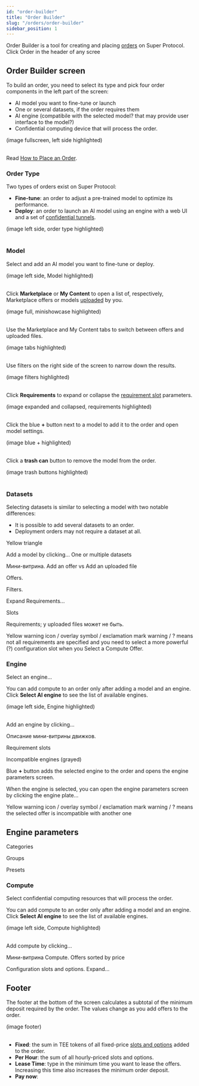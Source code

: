 ```yaml
---
id: "order-builder"
title: "Order Builder"
slug: "/orders/order-builder"
sidebar_position: 1
---
```


Order Builder is a tool for creating and placing [orders](/fundamentals/orders) on Super Protocol. Click Order in the header of any scree

## Order Builder screen

To build an order, you need to select its type and pick four order components in the left part of the screen:

- AI model you want to fine-tune or launch
- One or several datasets, if the order requires them
- AI engine (compatibile with the selected model? that may provide user interface to the model?)
- Confidential computing device that will process the order.

(image fullscreen, left side highlighted)
<br/>
<br/>

Read [How to Place an Order](/ai-marketplace/guides/guide-place-order).

### Order Type

Two types of orders exist on Super Protocol:

- **Fine-tune**: an order to adjust a pre-trained model to optimize its performance.
- **Deploy**: an order to launch an AI model using an engine with a web UI and a set of [confidential tunnels](/fundamentals/tunnels).

(image left side, order type highlighted)
<br/>
<br/>

### Model

Select and add an AI model you want to fine-tune or deploy.

(image left side, Model highlighted)
<br/>
<br/>

Click **Marketplace** or **My Content** to open a list of, respectively, Marketplace offers or models [uploaded](/ai-marketplace/guides/guide-upload) by you.

(image full, minishowcase highlighted)
<br/>
<br/>

Use the Marketplace and My Content tabs to switch between offers and uploaded files.

(image tabs highlighted)
<br/>
<br/>

Use filters on the right side of the screen to narrow down the results.

(image filters highlighted)
<br/>
<br/>

Click **Requirements** to expand or collapse the [requirement slot](/fundamentals/slots/#requirements) parameters.

(image expanded and collapsed, requirements highlighted)
<br/>
<br/>

Click the blue **+** button next to a model to add it to the order and open model settings.

(image blue + highlighted)
<br/>
<br/>

Click a **trash can** button to remove the model from the order.

(image trash buttons highlighted)
<br/>
<br/>

### Datasets

Selecting datasets is similar to selecting a model with two notable differences:

- It is possible to add several datasets to an order.
- Deployment orders may not require a dataset at all.

Yellow triangle

Add a model by clicking... One or multiple datasets

Мини-витрина. Add an offer vs Add an uploaded file

Offers.

Filters.

Expand Requirements...

Slots

Requirements; у uploaded files может не быть.

Yellow warning icon / overlay symbol / exclamation mark warning / ? means not all requirements are specified and you need to select a more powerful (?) configuration slot when you Select a Compute Offer.

### Engine

Select an engine...

You can add compute to an order only after adding a model and an engine. Click **Select AI engine** to see the list of available engines.

(image left side, Engine highlighted)
<br/>
<br/>

Add an engine by clicking...

Описание мини-витрины движков.

Requirement slots

Incompatible engines (grayed)

Blue **+** button adds the selected engine to the order and opens the engine parameters screen.

When the engine is selected, you can open the engine parameters screen by clicking the engine plate...

Yellow warning icon / overlay symbol / exclamation mark warning / ? means the selected offer is incompatible with another one

## Engine parameters

Categories

Groups

Presets

### Compute

Select confidential computing resources that will process the order.

You can add compute to an order only after adding a model and an engine. Click **Select AI engine** to see the list of available engines.

(image left side, Compute highlighted)
<br/>
<br/>

Add compute by clicking...

Мини-витрина Compute. Offers sorted by price

Configuration slots and options. Expand...

## Footer

The footer at the bottom of the screen calculates a subtotal of the minimum deposit required by the order. The values change as you add offers to the order.

(image footer)
<br/>
<br/>

- **Fixed**: the sum in TEE tokens of all fixed-price [slots and options](/fundamentals/slots) added to the order.
- **Per Hour**: the sum of all hourly-priced slots and options.
- **Lease Time**: type in the minimum time you want to lease the offers. Increasing this time also increases the minimum order deposit.
- **Pay now**: 